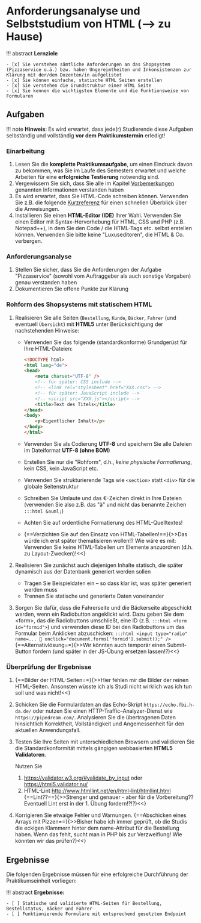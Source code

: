 # Anforderungsanalyse und Selbststudium von HTML (--> zu Hause)

!!! abstract
    **Lernziele**

    - [x] Sie verstehen sämtliche Anforderungen an das Shopsystem (Pizzaservice o.ä.) bzw. haben Ungereimtheiten und Inkonsistenzen zur Klärung mit der/dem Dozenten/in aufgelistet
    - [x] Sie können einfache, statische HTML Seiten erstellen
    - [x] Sie verstehen die Grundstruktur einer HTML Seite
    - [x] Sie kennen die wichtigsten Elemente und die Funktionsweise von Formularen

<!-- Nö, das müssen doch alle machen!
!!! note
    **Hinweis:** Diese Einheit ist vor allem für diejenigen Studierenden, die bisher noch **keine Erfahrungen** mit HTML bzw. der Erstellung von Web-Seiten gesammelt haben. Erfahrene Studierende können gleich mit [Termin 1](termin1.md) beginnen.
-->

## Aufgaben

!!! note
    **Hinweis**: Es wird erwartet, dass jede\(r\) Studierende diese Aufgaben selbständig und vollständig **vor dem Praktikumstermin** erledigt! 

### Einarbeitung 

1. Lesen Sie die **komplette Praktikumsaufgabe**, um einen Eindruck davon zu bekommen, was Sie im Laufe des Semesters erwartet und welche Arbeiten für eine **erfolgreiche Testierung** notwendig sind.
2. Vergewissern Sie sich, dass Sie alle im Kapitel [Vorbemerkungen](vorbemerkung.md) genannten Informationen verstanden haben 
3. Es wird erwartet, dass Sie HTML-Code schreiben können. Verwenden Sie z.B. die folgende [Kurzreferenz](https://websitesetup.org/HTML5-cheat-sheet.pdf) für einen schnellen Überblick über die Anweisungen.
4. Installieren Sie einen **HTML-Editor (IDE)** Ihrer Wahl. Verwenden Sie einen Editor mit Syntax-Hervorhebung für HTML, CSS und PHP (z.B. Notepad++), in dem Sie den Code / die HTML-Tags etc. selbst erstellen können. Verwenden Sie bitte keine "Luxuseditoren", die HTML & Co. verbergen.
<!-- 
4. Vergewissern Sie sich, dass Ihr Laptop einsatzbereit und funktionstüchtig ist.
-->

### Anforderungsanalyse

1. Stellen Sie sicher, dass Sie die Anforderungen der Aufgabe "Pizzaservice" (sowohl vom Auftraggeber als auch sonstige Vorgaben) genau verstanden haben 
2. Dokumentieren Sie offene Punkte zur Klärung


### Rohform des Shopsystems mit statischem HTML

1. Realisieren Sie alle Seiten (`Bestellung`, `Kunde`, `Bäcker`, `Fahrer` (und eventuell `Übersicht`) mit **HTML5** unter Berücksichtigung der nachstehenden Hinweise:

    - Verwenden Sie das folgende (standardkonforme) Grundgerüst für Ihre HTML-Dateien:
        ``` html 
        <!DOCTYPE html>
        <html lang="de">  
        <head>
            <meta charset="UTF-8" />
            <!-- für später: CSS include -->
            <!-- <link rel="stylesheet" href="XXX.css"> -->
            <!-- für später: JavaScript include -->
            <!-- <script src="XXX.js"></script> -->
            <title>Text des Titels</title>
        </head>
        <body>
            <p>Eigentlicher Inhalt</p>
        </body>
        </html>
        ```

    - Verwenden Sie als Codierung **UTF-8** und speichern Sie alle Dateien im Dateiformat **UTF-8 (ohne BOM)**
    - Erstellen Sie nur die "Rohform", d.h., *keine physische Formatierung*, kein CSS, kein JavaScript etc.
    - Verwenden Sie strukturierende Tags wie `<section>` statt `<div>` für die globale Seitenstruktur
    - Schreiben Sie Umlaute und das €-Zeichen direkt in Ihre Dateien (verwenden Sie also z.B. das "ä" und nicht das benannte Zeichen  `:::html &auml;`)
    - Achten Sie auf ordentliche Formatierung des HTML-Quelltextes! 
    - {==Verzichten Sie auf den Einsatz von HTML-Tabellen!==}{>>Das würde ich erst später thematisieren wollen!? Wie wäre es mit: Verwenden Sie keine HTML-Tabellen um Elemente anzuordnen (d.h. zu Layout-Zwecken)!<<}


2. Realisieren Sie zunächst auch diejenigen Inhalte statisch, die später dynamisch aus der Datenbank generiert werden sollen
    - Tragen Sie Beispieldaten ein – so dass klar ist, was später generiert werden muss 
    - Trennen Sie statische und generierte Daten voneinander

3. Sorgen Sie dafür, dass die Fahrerseite und die Bäckerseite abgeschickt werden, wenn ein Radiobutton angeklickt wird. Dazu geben Sie dem &lt;form&gt;, das die Radiobuttons umschließt, eine ID (z.B. `:::html <form id="formid">`) und verwenden diese ID bei den Radiobuttons um das Formular beim Anklicken abzuschicken: 
`:::html <input type="radio" name=... 	onclick="document.forms['formid'].submit();" />`
{==Alternativlösung==}{>>Wir könnten auch temporär einen Submit-Button fordern (und später in der JS-Übung ersetzen lassen!?)<<}

### Überprüfung der Ergebnisse
1. {==Bilder der HTML-Seiten==}{>>Hier fehlen mir die Bilder der reinen HTML-Seiten. Ansonsten wüsste ich als Studi nicht wirklich was ich tun soll und was nicht!<<}
2. Schicken Sie die Formulardaten an das Echo-Skript `https://echo.fbi.h-da.de/` oder nutzen Sie einen HTTP-Traffic–Analyzer-Dienst wie `https://pipedream.com/`. Analysieren Sie die übertragenen Daten hinsichtlich Korrektheit, Vollständigkeit und Angemessenheit für den aktuellen Anwendungsfall.
3. Testen Sie Ihre Seiten mit unterschiedlichen Browsern und validieren Sie die Standardkonformität mittels gängigen webbasierten **HTML5 Validatoren**.  
 
    Nutzen Sie 

      1. <https://validator.w3.org/#validate_by_input> oder <https://html5.validator.nu/>
      2. HTML-Lint <http://www.htmllint.net/en/html-lint/htmllint.html> {==Lint??==}{>>Strenger und genauer - aber für die Vorbereitung?? Eventuell Lint erst in der 1. Übung fordern!?!?)<<}

4. Korrigieren Sie etwaige Fehler und Warnungen.
{==Abschicken eines Arrays mit Pizzen==}{>>Bisher habe ich immer geprüft, ob die Studis die eckigen Klammern hinter dem name-Attribut für die Bestellung haben. Wenn das fehlt, sucht man in PHP bis zur Verzweiflung! Wie könnten wir das prüfen?)<<}

## Ergebnisse

Die folgenden Ergebnisse müssen für eine erfolgreiche Durchführung der Praktikumseinheit vorliegen:

!!! abstract
    __Ergebnisse:__

    - [ ] Statische und validierte HTML-Seiten für Bestellung, Bestellstatus, Bäcker und Fahrer
    - [ ] Funktionierende Formulare mit entsprechend gesetztem Endpoint

